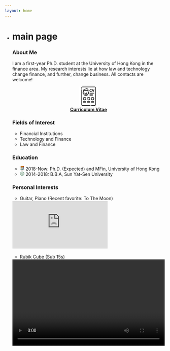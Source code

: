 ```yaml
---
layout: home
---
```


<ul class="posts">
	<li>
		<h1 id="posts-label">main page</h1>
	</li>
	<h3 class="post-title">About Me</h3>
		<p><div class="post">I am a first-year Ph.D. student at the University of Hong Kong in the finance area. My research interests lie at how law and technology change finance, and further, change business. All contacts are welcome!</div></p>
		<div align="center">
			<a href="./assets/cv/CV_Wenzhi_Ding.pdf"><img src="./assets/img/cv2.png" width="60"></a><br>
			<strong><a href="./assets/cv/CV_Wenzhi_Ding.pdf">Curriculum Vitae</a></strong>
		</div>
	<h3 class="post-title">Fields of Interest</h3>
		<ul class="my-list">
			<li>Financial Institutions</li>
			<li>Technology and Finance</li>
			<li>Law and Finance</li>
		</ul>
	<h3 class="post-title">Education</h3>
		<ul class="my-list">
			<li><img src="./assets/img/hku.png" width="14"> 2018-Now: Ph.D. (Expected) and MFin, University of Hong Kong</li>
			<li><img src="./assets/img/sysu.png" width="14"> 2014-2018: B.B.A, Sun Yat-Sen University</li>
		</ul>
    <h3 class="post-title">Personal Interests</h3>
        <ul class="my-list"><li>Guitar, Piano (Recent favorite: To The Moon)</li></ul>
        <div class="music_wrapper"><iframe frameborder="0" border="1" marginwidth="0" marginheight="0" src="https://music.163.com/outchain/player?type=2&amp;id=1645064&amp;auto=0&amp;height=66"></iframe></div>
        <ul class="my-list">
        	<li>Rubik Cube (Sub 15s)</li>
        </ul>
        <div align="center"><video width="480" height="272" controls>
          <source src="assets/cube.mp4" type="video/mp4">
        </video></div>


